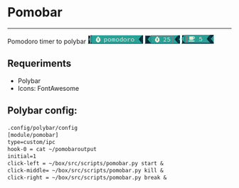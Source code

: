 # Pomobar

---

Pomodoro timer to polybar
![](img/2018-10-09-224812_124x19_scrot.png)
![](img/2018-10-09-224825_79x19_scrot.png)
![](img/2018-10-09-224837_72x20_scrot.png)

## Requeriments 

* Polybar
* Icons: FontAwesome

## Polybar config:
~~~
.config/polybar/config
[module/pomobar]
type=custom/ipc
hook-0 = cat ~/pomobaroutput
initial=1
click-left = ~/box/src/scripts/pomobar.py start &
click-middle= ~/box/src/scripts/pomobar.py kill &
click-right = ~/box/src/scripts/pomobar.py break &
~~~
